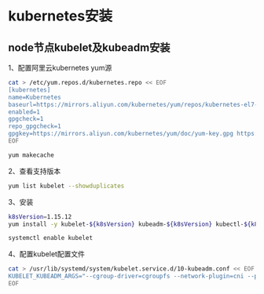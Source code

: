 # kubernetes安装

## node节点kubelet及kubeadm安装

1、配置阿里云kubernetes yum源

```bash
cat > /etc/yum.repos.d/kubernetes.repo << EOF
[kubernetes]
name=Kubernetes
baseurl=https://mirrors.aliyun.com/kubernetes/yum/repos/kubernetes-el7-x86_64
enabled=1
gpgcheck=1
repo_gpgcheck=1
gpgkey=https://mirrors.aliyun.com/kubernetes/yum/doc/yum-key.gpg https://mirrors.aliyun.com/kubernetes/yum/doc/rpm-package-key.gpg
EOF

yum makecache
```

2、查看支持版本

```bash
yum list kubelet --showduplicates
```

3、安装

```bash
k8sVersion=1.15.12
yum install -y kubelet-${k8sVersion} kubeadm-${k8sVersion} kubectl-${k8sVersion}
```

```bash
systemctl enable kubelet
```

4、配置kubelet配置文件

```bash
cat > /usr/lib/systemd/system/kubelet.service.d/10-kubeadm.conf << EOF
KUBELET_KUBEADM_ARGS="--cgroup-driver=cgroupfs --network-plugin=cni --pod-infra-container-image=hub.iflytek.com/k8s/pause:3.1"
EOF

```
